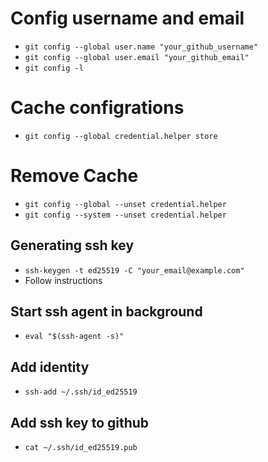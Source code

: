 # Config username and email

- `git config --global user.name "your_github_username" `
- `git config --global user.email "your_github_email"`
- `git config -l`

# Cache configrations

- `git config --global credential.helper store`

# Remove Cache

- `git config --global --unset credential.helper `
- `git config --system --unset credential.helper`

## Generating ssh key

- `ssh-keygen -t ed25519 -C "your_email@example.com"`
- Follow instructions

## Start ssh agent in background

- `eval "$(ssh-agent -s)"`

## Add identity 

- `ssh-add ~/.ssh/id_ed25519`

## Add ssh key to github
- `cat ~/.ssh/id_ed25519.pub`
